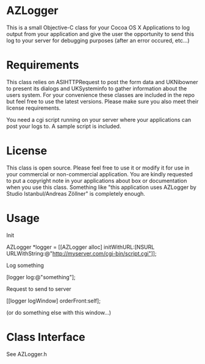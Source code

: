 AZLogger
========

This is a small Objective-C class for your Cocoa OS X Applications to log output from your application and give the user the opportunity to send this log to your server for debugging purposes (after an error occured, etc...)

Requirements
============

This class relies on ASIHTTPRequest to post the form data and UKNibowner to present its dialogs and UKSysteminfo to gather information about the users system. For your convenience these classes are included in the repo but feel free to use the latest versions. Please make sure you also meet their license requirements.

You need a cgi script running on your server where your applications can post your logs to. A sample script is included.

License
=======

This class is open source. Please feel free to use it or modify it for use in your commercial or non-commercial application. You are kindly requested to put a copyright note in your applications about box or documentation when you use this class. Something like "this application uses AZLogger by Studio Istanbul/Andreas Zöllner" is completely enough.

Usage
=====

Init

AZLogger *logger = [[AZLogger alloc] initWithURL:[NSURL URLWithString:@"http://myserver.com/cgi-bin/script.cgi"]];

Log something

[logger log:@"something"];

Request to send to server

[[logger logWindow] orderFront:self];

(or do something else with this window...)

Class Interface
===============

See AZLogger.h

